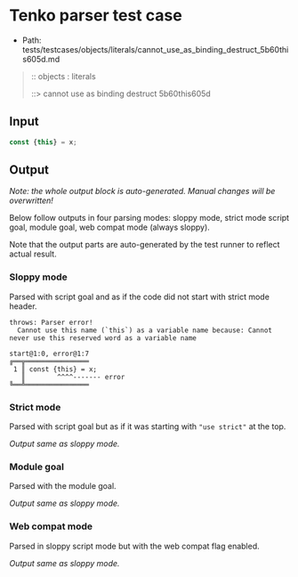 # Tenko parser test case

- Path: tests/testcases/objects/literals/cannot_use_as_binding_destruct_5b60this605d.md

> :: objects : literals
>
> ::> cannot use as binding destruct 5b60this605d

## Input

`````js
const {this} = x;
`````

## Output

_Note: the whole output block is auto-generated. Manual changes will be overwritten!_

Below follow outputs in four parsing modes: sloppy mode, strict mode script goal, module goal, web compat mode (always sloppy).

Note that the output parts are auto-generated by the test runner to reflect actual result.

### Sloppy mode

Parsed with script goal and as if the code did not start with strict mode header.

`````
throws: Parser error!
  Cannot use this name (`this`) as a variable name because: Cannot never use this reserved word as a variable name

start@1:0, error@1:7
╔══╦════════════════
 1 ║ const {this} = x;
   ║        ^^^^------- error
╚══╩════════════════

`````

### Strict mode

Parsed with script goal but as if it was starting with `"use strict"` at the top.

_Output same as sloppy mode._

### Module goal

Parsed with the module goal.

_Output same as sloppy mode._

### Web compat mode

Parsed in sloppy script mode but with the web compat flag enabled.

_Output same as sloppy mode._
